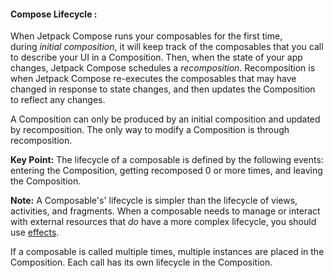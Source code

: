 #### Compose Lifecycle :

When Jetpack Compose runs your composables for the first time, during *initial composition*, it will keep track of the composables that you call to describe your UI in a Composition. Then, when the state of your app changes, Jetpack Compose schedules a *recomposition*. Recomposition is when Jetpack Compose re-executes the composables that may have changed in response to state changes, and then updates the Composition to reflect any changes.



A Composition can only be produced by an initial composition and updated by recomposition. The only way to modify a Composition is through recomposition.



**Key Point:** The lifecycle of a composable is defined by the following events: entering the Composition, getting recomposed 0 or more times, and leaving the Composition.



**Note:** A Composable's' lifecycle is simpler than the lifecycle of views, activities, and fragments. When a composable needs to manage or interact with external resources that *do* have a more complex lifecycle, you should use [effects](https://developer.android.com/jetpack/compose/lifecycle#state-effect-use-cases).



If a composable is called multiple times, multiple instances are placed in the Composition. Each call has its own lifecycle in the Composition.



```kt

```
